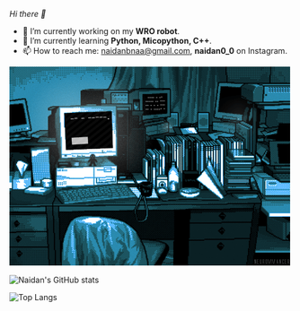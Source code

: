  <i>Hi there 👋</i>

- 🔭 I’m currently working on my <b>WRO robot</b>.
- 🌱 I’m currently learning <b>Python, Micopython, C++</b>.
- 📫 How to reach me: naidanbnaa@gmail.com, <b>naidan0_0</b> on Instagram. 

![gif](gif.gif)

![Naidan's GitHub stats](https://github-readme-stats.vercel.app/api?username=naidandemberel&show_icons=true&theme=github_dark&hide=prs,contribs)

![Top Langs](https://github-readme-stats.vercel.app/api/top-langs/?username=naidandemberel&layout=compact&theme=github_dark)

